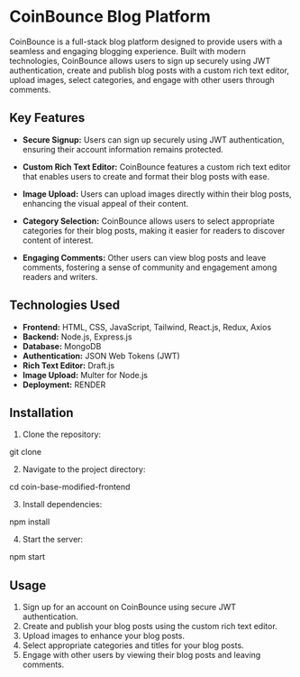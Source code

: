 # CoinBounce Blog Platform

CoinBounce is a full-stack blog platform designed to provide users with a seamless and engaging blogging experience. Built with modern technologies, CoinBounce allows users to sign up securely using JWT authentication, create and publish blog posts with a custom rich text editor, upload images, select categories, and engage with other users through comments.

## Key Features

- **Secure Signup:** Users can sign up securely using JWT authentication, ensuring their account information remains protected.

- **Custom Rich Text Editor:** CoinBounce features a custom rich text editor that enables users to create and format their blog posts with ease.

- **Image Upload:** Users can upload images directly within their blog posts, enhancing the visual appeal of their content.

- **Category Selection:** CoinBounce allows users to select appropriate categories for their blog posts, making it easier for readers to discover content of interest.

- **Engaging Comments:** Other users can view blog posts and leave comments, fostering a sense of community and engagement among readers and writers.

## Technologies Used

- **Frontend:** HTML, CSS, JavaScript, Tailwind, React.js, Redux, Axios
- **Backend:** Node.js, Express.js
- **Database:** MongoDB
- **Authentication:** JSON Web Tokens (JWT)
- **Rich Text Editor:** Draft.js
- **Image Upload:** Multer for Node.js
- **Deployment:** RENDER

## Installation

1. Clone the repository:

git clone <repository-url>

2. Navigate to the project directory:

cd coin-base-modified-frontend


3. Install dependencies:

npm install


4. Start the server:

npm start


## Usage

1. Sign up for an account on CoinBounce using secure JWT authentication.
2. Create and publish your blog posts using the custom rich text editor.
3. Upload images to enhance your blog posts.
4. Select appropriate categories and titles for your blog posts.
5. Engage with other users by viewing their blog posts and leaving comments.


